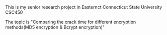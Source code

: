 This is my senior research project in Easternct Connecticut State University CSC450

The topic is "Comparing the crack time for different encryption methods(MD5 encryption & Bcrypt encryption)"

